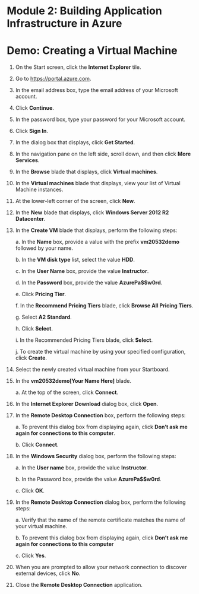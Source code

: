 # Module 2: Building Application Infrastructure in Azure

# Demo: Creating a Virtual Machine

1.  On the Start screen, click the **Internet Explorer** tile.

1.  Go to https://portal.azure.com.

1.  In the email address box, type the email address of your Microsoft account.

1.  Click **Continue**.

1.  In the password box, type your password for your Microsoft account.

1.  Click **Sign In**.

1.  In the dialog box that displays, click **Get Started**.

1.  In the navigation pane on the left side, scroll down, and then click **More Services**.

1.  In the **Browse** blade that displays, click **Virtual machines**.

1. In the **Virtual machines** blade that displays, view your list of Virtual Machine instances.

1. At the lower-left corner of the screen, click **New**.

1. In the **New** blade that displays, click **Windows Server 2012 R2 Datacenter**.

1. In the **Create VM** blade that displays, perform the following steps:

	a.  In the **Name** box, provide a value with the prefix **vm20532demo** followed by your name.
	
	b. In the **VM disk type** list, select the value **HDD**.

	c.  In the **User Name** box, provide the value **Instructor**.

	d.  In the **Password** box, provide the value **AzurePa\$\$w0rd**.

	e.  Click **Pricing Tier**.

	f.  In the **Recommend Pricing Tiers** blade, click **Browse All Pricing Tiers**.

	g.  Select **A2 Standard**.

	h.  Click **Select**.

	i.  In the Recommended Pricing Tiers blade, click **Select**.

	j.  To create the virtual machine by using your specified configuration, click **Create**.

1.  Select the newly created virtual machine from your Startboard.

1.  In the **vm20532demo\[Your Name Here\]** blade.

	a.  At the top of the screen, click **Connect**.

1.  In the **Internet Explorer** **Download** dialog box, click **Open**.

1.  In the **Remote Desktop Connection** box, perform the following steps:

	a.  To prevent this dialog box from displaying again, click **Don’t ask me again for connections to this computer**.

	b.  Click **Connect**.

1.  In the **Windows Security** dialog box, perform the following steps:

	a.  In the **User name** box, provide the value **Instructor**.

	b.  In the Password box, provide the value **AzurePa\$\$w0rd**.

	c.  Click **OK**.

1.  In the **Remote Desktop Connection** dialog box, perform the following steps:

	a.  Verify that the name of the remote certificate matches the name of your virtual machine.

	b.  To prevent this dialog box from displaying again, click **Don’t ask me again for connections to this computer**

	c.  Click **Yes**.

1.  When you are prompted to allow your network connection to discover external devices, click **No**.

1.  Close the **Remote Desktop Connection** application.
